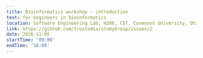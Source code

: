 ```yaml
---
title: Bioinformatics workshop - introduction
text: for beginners in bioinformatics
location: Software Engineering Lab, H206, CST, Covenant University, Ota, Nigeria
link: https://github.com/trustodia/studyGroup/issues/2
date: 2016-11-05
startTime: '09:00'
endTime: '16:00'
---
```

